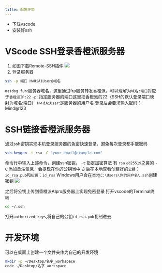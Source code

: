 ```yaml
---
title: 配置环境
---
```


- 下载vscode
- 安装好ssh

# VScode SSH登录香橙派服务器
1. 如图下载Remote-SSH插件
![](https://vip.123pan.cn/1835097054/ymjew503t0m000d5qavemlp9kklltc00DIYwAIa2AwayAcxyAwY=.png)
2.  登录服务器
```bash
ssh -p 端口 HwHiAiUser@域名
```
`natdog.fun`:服务器域名，这里通过frp服务转发香橙派，可以理解为`域名:端口`对应于`香橙派IP:22`
`-p`: 指定服务器的端口这里把香橙派的22（SSH的默认登录端口映射为域名:端口）
`HwHiAiUser`:是服务器的用户名
登录后会要求输入密码：Mind@123

# SSH链接香橙派服务器
通过ssh密钥实现本机登录服务器的免密快速登录，避免每次登录都手敲密码
```bash
ssh-keygen -t rsa -C "your_email@example.com"
```
命令行中输入上述命令，创建ssh密钥。
`-t`:指定加密算法 有 `rsa` `ed25519`之类的
`-C`:添加备注信息，会提现在你的公钥当中
之后在本地查看创建好的`公钥`：`id_rsa.pub`和`私钥`：`id_rsa`
Windows用户会在本地`C:\Users\你的用户名\.ssh`创建密钥
![](https://vip.123pan.cn/1835097054/yk6baz03t0n000d5qav0da4amq1cecxjDIYwAIa2AwayAcxyAwY=.png)

之后将公钥上传到香橙派AIpro服务器上实现免密登录
打开vscode的Terminal终端

```bash
cd ~/.ssh
```
打开`authorized_keys`,将自己的公钥`id_rsa.pub`复制进去
# 开发环境
可以在桌面上创建一个文件夹作为自己的开发环境
```bash
mkdir -p ~/Desktop/名字_workspace
code ~/Desktop/名字_workspace
```